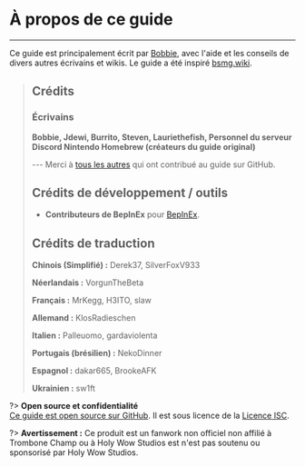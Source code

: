 # À propos de ce guide
---
Ce guide est principalement écrit par [Bobbie](https://twitter.com/VRBobbie), avec l'aide et les conseils de divers autres écrivains et wikis. Le guide a été inspiré [bsmg.wiki](https://bsmg.wiki).

> ## Crédits
> 
> ### Écrivains
> 
> **Bobbie, Jdewi, Burrito, Steven, Lauriethefish, Personnel du serveur Discord Nintendo Homebrew (créateurs du guide original)**
> 
> --- Merci à [tous les autres](https://github.com/tc-mods/TromboneChampModdingWiki/graphs/contributors)  qui ont contribué au guide sur GitHub.
>
> ## Crédits de développement / outils
> 
> - **Contributeurs de BepInEx** pour [BepInEx](https://github.com/BepInEx/BepInEx).
>
> ## Crédits de traduction
> 
> **Chinois (Simplifié) :** Derek37, SilverFoxV933
> 
> **Néerlandais :** VorgunTheBeta
> 
> **Français :** MrKegg, H3ITO, slaw
> 
> **Allemand :** KlosRadieschen
> 
> **Italien :** Palleuomo, gardaviolenta
> 
> **Portugais (brésilien) :** NekoDinner
> 
> **Espagnol :** dakar665, BrookeAFK
> 
> **Ukrainien :** sw1ft

?> **Open source et confidentialité**  
[Ce guide est open source sur GitHub](https://github.com/tc-mods/TromboneChampModdingWiki). Il est sous licence de la [Licence ISC](https://github.com/tc-mods/TromboneChampModdingWiki/blob/master/LICENSE.md).

?> **Avertissement :** Ce produit est un fanwork non officiel non affilié à Trombone Champ ou à Holy Wow Studios est n'est pas soutenu ou sponsorisé par Holy Wow Studios.